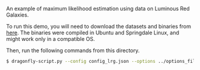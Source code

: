 
An example of maximum likelihood estimation using data on Luminous Red Galaxies.

To run this demo, you will need to download the datasets and binaries from
[here](http://www.cs.cmu.edu/~kkandasa/dragonfly_datasets.html).
The binaries were compiled in Ubuntu and Springdale Linux, and might work only in a
compatible OS.

Then, run the following commands from this directory.
```bash
$ dragonfly-script.py --config config_lrg.json --options ../options_files/options_example.txt
```


